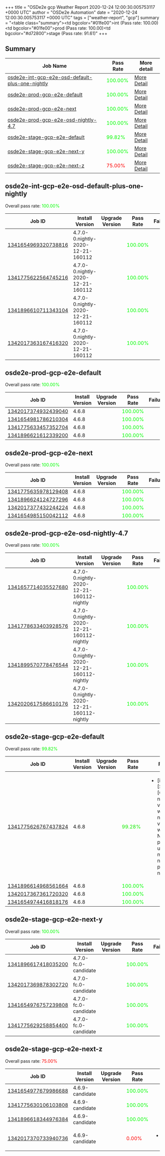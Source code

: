 +++
title = "OSDe2e gcp Weather Report 2020-12-24 12:00:30.005753117 +0000 UTC"
author = "OSDe2e Automation"
date = "2020-12-24 12:00:30.005753117 +0000 UTC"
tags = ["weather-report", "gcp"]
summary = "<table class=\"summary\"><tr><td bgcolor=\"#01fe00\"></td><td>int (Pass rate: 100.00)</td></tr><tr><td bgcolor=\"#01fe00\"></td><td>prod (Pass rate: 100.00)</td></tr><tr><td bgcolor=\"#d72800\"></td><td>stage (Pass rate: 91.61)</td></tr></table>"
+++
## Summary

| Job Name | Pass Rate | More detail |
|----------|-----------|-------------|
|[osde2e-int-gcp-e2e-osd-default-plus-one-nightly](https://prow.svc.ci.openshift.org/?job=osde2e-int-gcp-e2e-osd-default-plus-one-nightly)| <span style="color:#01fe00;">100.00%</span>|[More Detail](#osde2e-int-gcp-e2e-osd-default-plus-one-nightly)|
|[osde2e-prod-gcp-e2e-default](https://prow.svc.ci.openshift.org/?job=osde2e-prod-gcp-e2e-default)| <span style="color:#01fe00;">100.00%</span>|[More Detail](#osde2e-prod-gcp-e2e-default)|
|[osde2e-prod-gcp-e2e-next](https://prow.svc.ci.openshift.org/?job=osde2e-prod-gcp-e2e-next)| <span style="color:#01fe00;">100.00%</span>|[More Detail](#osde2e-prod-gcp-e2e-next)|
|[osde2e-prod-gcp-e2e-osd-nightly-4.7](https://prow.svc.ci.openshift.org/?job=osde2e-prod-gcp-e2e-osd-nightly-4.7)| <span style="color:#01fe00;">100.00%</span>|[More Detail](#osde2e-prod-gcp-e2e-osd-nightly-4.7)|
|[osde2e-stage-gcp-e2e-default](https://prow.svc.ci.openshift.org/?job=osde2e-stage-gcp-e2e-default)| <span style="color:#05fa00;">99.82%</span>|[More Detail](#osde2e-stage-gcp-e2e-default)|
|[osde2e-stage-gcp-e2e-next-y](https://prow.svc.ci.openshift.org/?job=osde2e-stage-gcp-e2e-next-y)| <span style="color:#01fe00;">100.00%</span>|[More Detail](#osde2e-stage-gcp-e2e-next-y)|
|[osde2e-stage-gcp-e2e-next-z](https://prow.svc.ci.openshift.org/?job=osde2e-stage-gcp-e2e-next-z)| <span style="color:#ff0000;">75.00%</span>|[More Detail](#osde2e-stage-gcp-e2e-next-z)|



## osde2e-int-gcp-e2e-osd-default-plus-one-nightly

Overall pass rate: <span style="color:#01fe00;">100.00%</span>

| Job ID | Install Version | Upgrade Version | Pass Rate | Failures |
|--------|-----------------|-----------------|-----------|----------|
[1341654969320738816](https://prow.ci.openshift.org/view/gs/origin-ci-test/logs/osde2e-int-gcp-e2e-osd-default-plus-one-nightly/1341654969320738816) | 4.7.0-0.nightly-2020-12-21-160112 |  | <span style="color:#01fe00;">100.00%</span>|
[1341775622564745216](https://prow.ci.openshift.org/view/gs/origin-ci-test/logs/osde2e-int-gcp-e2e-osd-default-plus-one-nightly/1341775622564745216) | 4.7.0-0.nightly-2020-12-21-160112 |  | <span style="color:#01fe00;">100.00%</span>|
[1341896610711343104](https://prow.ci.openshift.org/view/gs/origin-ci-test/logs/osde2e-int-gcp-e2e-osd-default-plus-one-nightly/1341896610711343104) | 4.7.0-0.nightly-2020-12-21-160112 |  | <span style="color:#01fe00;">100.00%</span>|
[1342017363167416320](https://prow.ci.openshift.org/view/gs/origin-ci-test/logs/osde2e-int-gcp-e2e-osd-default-plus-one-nightly/1342017363167416320) | 4.7.0-0.nightly-2020-12-21-160112 |  | <span style="color:#01fe00;">100.00%</span>|



## osde2e-prod-gcp-e2e-default

Overall pass rate: <span style="color:#01fe00;">100.00%</span>

| Job ID | Install Version | Upgrade Version | Pass Rate | Failures |
|--------|-----------------|-----------------|-----------|----------|
[1342017374932439040](https://prow.ci.openshift.org/view/gs/origin-ci-test/logs/osde2e-prod-gcp-e2e-default/1342017374932439040) | 4.6.8 |  | <span style="color:#01fe00;">100.00%</span>|
[1341654981786210304](https://prow.ci.openshift.org/view/gs/origin-ci-test/logs/osde2e-prod-gcp-e2e-default/1341654981786210304) | 4.6.8 |  | <span style="color:#01fe00;">100.00%</span>|
[1341775633457352704](https://prow.ci.openshift.org/view/gs/origin-ci-test/logs/osde2e-prod-gcp-e2e-default/1341775633457352704) | 4.6.8 |  | <span style="color:#01fe00;">100.00%</span>|
[1341896621612339200](https://prow.ci.openshift.org/view/gs/origin-ci-test/logs/osde2e-prod-gcp-e2e-default/1341896621612339200) | 4.6.8 |  | <span style="color:#01fe00;">100.00%</span>|



## osde2e-prod-gcp-e2e-next

Overall pass rate: <span style="color:#01fe00;">100.00%</span>

| Job ID | Install Version | Upgrade Version | Pass Rate | Failures |
|--------|-----------------|-----------------|-----------|----------|
[1341775635978129408](https://prow.ci.openshift.org/view/gs/origin-ci-test/logs/osde2e-prod-gcp-e2e-next/1341775635978129408) | 4.6.8 |  | <span style="color:#01fe00;">100.00%</span>|
[1341896624124727296](https://prow.ci.openshift.org/view/gs/origin-ci-test/logs/osde2e-prod-gcp-e2e-next/1341896624124727296) | 4.6.8 |  | <span style="color:#01fe00;">100.00%</span>|
[1342017377432244224](https://prow.ci.openshift.org/view/gs/origin-ci-test/logs/osde2e-prod-gcp-e2e-next/1342017377432244224) | 4.6.8 |  | <span style="color:#01fe00;">100.00%</span>|
[1341654985150042112](https://prow.ci.openshift.org/view/gs/origin-ci-test/logs/osde2e-prod-gcp-e2e-next/1341654985150042112) | 4.6.8 |  | <span style="color:#01fe00;">100.00%</span>|



## osde2e-prod-gcp-e2e-osd-nightly-4.7

Overall pass rate: <span style="color:#01fe00;">100.00%</span>

| Job ID | Install Version | Upgrade Version | Pass Rate | Failures |
|--------|-----------------|-----------------|-----------|----------|
[1341657714035527680](https://prow.ci.openshift.org/view/gs/origin-ci-test/logs/osde2e-prod-gcp-e2e-osd-nightly-4.7/1341657714035527680) | 4.7.0-0.nightly-2020-12-21-160112-nightly |  | <span style="color:#01fe00;">100.00%</span>|
[1341778633403928576](https://prow.ci.openshift.org/view/gs/origin-ci-test/logs/osde2e-prod-gcp-e2e-osd-nightly-4.7/1341778633403928576) | 4.7.0-0.nightly-2020-12-21-160112-nightly |  | <span style="color:#01fe00;">100.00%</span>|
[1341899570778476544](https://prow.ci.openshift.org/view/gs/origin-ci-test/logs/osde2e-prod-gcp-e2e-osd-nightly-4.7/1341899570778476544) | 4.7.0-0.nightly-2020-12-21-160112-nightly |  | <span style="color:#01fe00;">100.00%</span>|
[1342020617586610176](https://prow.ci.openshift.org/view/gs/origin-ci-test/logs/osde2e-prod-gcp-e2e-osd-nightly-4.7/1342020617586610176) | 4.7.0-0.nightly-2020-12-21-160112-nightly |  | <span style="color:#01fe00;">100.00%</span>|



## osde2e-stage-gcp-e2e-default

Overall pass rate: <span style="color:#05fa00;">99.82%</span>

| Job ID | Install Version | Upgrade Version | Pass Rate | Failures |
|--------|-----------------|-----------------|-----------|----------|
[1341775626767437824](https://prow.ci.openshift.org/view/gs/origin-ci-test/logs/osde2e-stage-gcp-e2e-default/1341775626767437824) | 4.6.8 |  | <span style="color:#13ec00;">99.28%</span>|<ul><li>[install] [Suite: e2e] [OSD] namespace validating webhook namespace validating webhook Non-privileged users can manage all non-privileged namespaces</li></ul>
[1341896614968561664](https://prow.ci.openshift.org/view/gs/origin-ci-test/logs/osde2e-stage-gcp-e2e-default/1341896614968561664) | 4.6.8 |  | <span style="color:#01fe00;">100.00%</span>|
[1342017367361720320](https://prow.ci.openshift.org/view/gs/origin-ci-test/logs/osde2e-stage-gcp-e2e-default/1342017367361720320) | 4.6.8 |  | <span style="color:#01fe00;">100.00%</span>|
[1341654974416818176](https://prow.ci.openshift.org/view/gs/origin-ci-test/logs/osde2e-stage-gcp-e2e-default/1341654974416818176) | 4.6.8 |  | <span style="color:#01fe00;">100.00%</span>|



## osde2e-stage-gcp-e2e-next-y

Overall pass rate: <span style="color:#01fe00;">100.00%</span>

| Job ID | Install Version | Upgrade Version | Pass Rate | Failures |
|--------|-----------------|-----------------|-----------|----------|
[1341896617418035200](https://prow.ci.openshift.org/view/gs/origin-ci-test/logs/osde2e-stage-gcp-e2e-next-y/1341896617418035200) | 4.7.0-fc.0-candidate |  | <span style="color:#01fe00;">100.00%</span>|
[1342017369878302720](https://prow.ci.openshift.org/view/gs/origin-ci-test/logs/osde2e-stage-gcp-e2e-next-y/1342017369878302720) | 4.7.0-fc.0-candidate |  | <span style="color:#01fe00;">100.00%</span>|
[1341654976757239808](https://prow.ci.openshift.org/view/gs/origin-ci-test/logs/osde2e-stage-gcp-e2e-next-y/1341654976757239808) | 4.7.0-fc.0-candidate |  | <span style="color:#01fe00;">100.00%</span>|
[1341775629258854400](https://prow.ci.openshift.org/view/gs/origin-ci-test/logs/osde2e-stage-gcp-e2e-next-y/1341775629258854400) | 4.7.0-fc.0-candidate |  | <span style="color:#01fe00;">100.00%</span>|



## osde2e-stage-gcp-e2e-next-z

Overall pass rate: <span style="color:#ff0000;">75.00%</span>

| Job ID | Install Version | Upgrade Version | Pass Rate | Failures |
|--------|-----------------|-----------------|-----------|----------|
[1341654977679986688](https://prow.ci.openshift.org/view/gs/origin-ci-test/logs/osde2e-stage-gcp-e2e-next-z/1341654977679986688) | 4.6.9-candidate |  | <span style="color:#01fe00;">100.00%</span>|
[1341775630106103808](https://prow.ci.openshift.org/view/gs/origin-ci-test/logs/osde2e-stage-gcp-e2e-next-z/1341775630106103808) | 4.6.9-candidate |  | <span style="color:#01fe00;">100.00%</span>|
[1341896618344976384](https://prow.ci.openshift.org/view/gs/origin-ci-test/logs/osde2e-stage-gcp-e2e-next-z/1341896618344976384) | 4.6.9-candidate |  | <span style="color:#01fe00;">100.00%</span>|
[1342017370733940736](https://prow.ci.openshift.org/view/gs/origin-ci-test/logs/osde2e-stage-gcp-e2e-next-z/1342017370733940736) | 4.6.9-candidate |  | <span style="color:#ff0000;">0.00%</span>|<ul><li>[install] BeforeSuite</li></ul>



